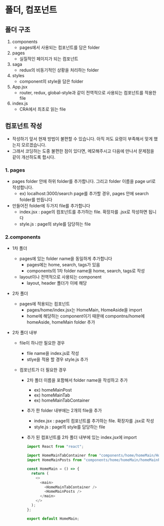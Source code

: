 # 폴더, 컴포넌트

## 폴더 구조

1. components
   - pages에서 사용되는 컴포넌트를 담은 folder
2. pages
   - 실질적인 페이지가 되는 컴포넌트
3. saga
   - redux의 비동기적인 상황을 처리하는 folder
4. styles
   - component의 style을 담은 folder
5. App.jsx
   - router, redux, global-style과 같이 전역적으로 사용되는 컴포넌트를 적용한 file
6. index.js
   - CRA에서 최초로 읽는 file

## 컴포넌트 작성

- 작성하기 앞서 현재 방법이 불편할 수 있습니다. 아직 저도 요령이 부족해서 맞게 했는지 모르겠습니다.
- 그래서 코딩하는 도중 불편한 점이 있다면, 메모해주시고 다음에 만나서 문제점을 같이 개선하도록 합시다.

### 1. pages

- pages folder 안에 하위 folder를 추가합니다. 그리고 folder 이름을 page url로 작성합니다.
  - ex) localhost:3000/search page를 추가할 경우, pages 안에 search folder를 만듭니다
- 만들어진 folder에 두가지 file를 추가합니다
  - index.jsx : page의 컴포넌트를 추가하는 file. 확장자를 .jsx로 작성하면 됩니다
  - style.js : page의 style를 담당하는 file

### 2.components

- 1차 폴더

  - pages에 있는 folder name을 동일하게 추가합니다
    - pages에는 home, search, tags가 있음
    - components의 1차 folder name을 home, search, tags로 작성
  - layout이나 전역적으로 사용되는 component
    - layout, header 폴더가 이에 해당

- 2차 폴더
  - pages에 적용되는 컴포넌트
    - pages/home/index.jsx는 HomeMain, HomeAside을 import
    - home에 해당하는 component이기 때문에 compontns/home에 homeAside, homeMain folder 추가
- 2차 폴더 내부

  - file이 하나만 필요한 경우
    - file name을 index.js로 작성
    - stlye을 적용 할 경우 style.js 추가
  - 컴포넌트가 더 필요한 경우

    - 2차 폴더 이름을 포함해서 folder name을 작성하고 추가
      - ex) homeMainPost
      - ex) homeMainTab
      - ex) homeMainTabContainer
    - 추가 한 folder 내부에는 2개의 file을 추가
      - index.jsx : page의 컴포넌트를 추가하는 file. 확장자를 .jsx로 작성
      - style.js : page의 style를 담당하는 file
    - 추가 된 컴포넌트를 2차 폴더 내부에 있는 index.jsx에 import

      ```javascript
      import React from "react";

      import HomeMainTabContainer from "components/home/homeMain/HomeMainTabContainer";
      import HomeMainPosts from "components/home/homeMain/homeMainPosts";

      const HomeMain = () => {
        return (
          <>
            <main>
              <HomeMainTabContainer />
              <HomeMainPosts />
            </main>
          </>
        );
      };

      export default HomeMain;
      ```
